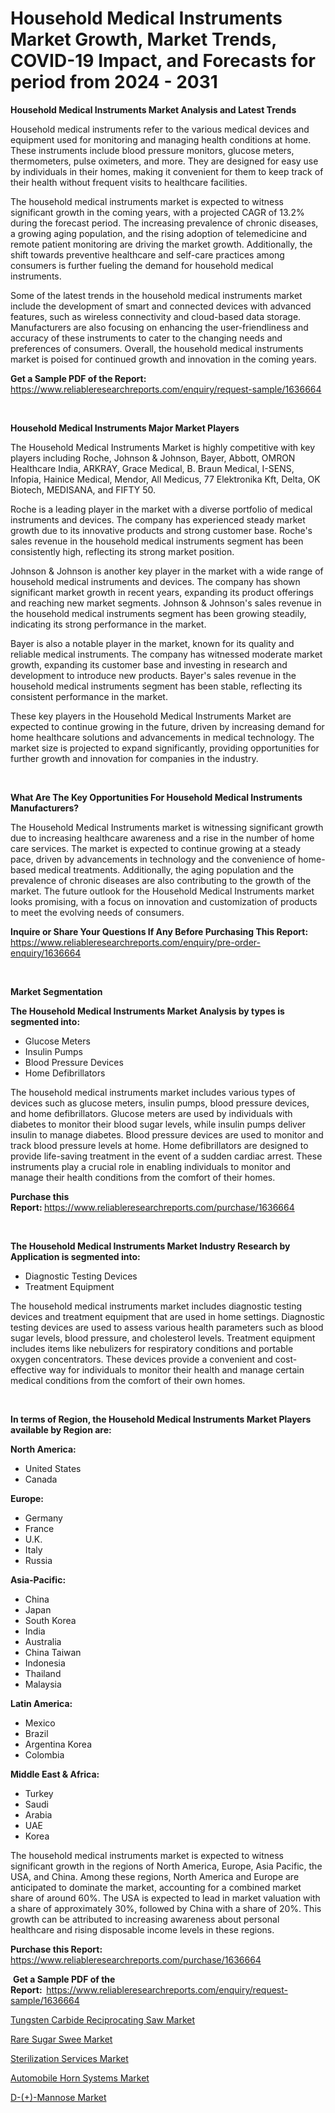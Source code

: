 <p><h1>Household Medical Instruments Market Growth, Market Trends, COVID-19 Impact, and Forecasts for period from 2024 - 2031</h1></p><p><strong>Household Medical Instruments Market Analysis and Latest Trends</strong></p>
<p><p>Household medical instruments refer to the various medical devices and equipment used for monitoring and managing health conditions at home. These instruments include blood pressure monitors, glucose meters, thermometers, pulse oximeters, and more. They are designed for easy use by individuals in their homes, making it convenient for them to keep track of their health without frequent visits to healthcare facilities.</p><p>The household medical instruments market is expected to witness significant growth in the coming years, with a projected CAGR of 13.2% during the forecast period. The increasing prevalence of chronic diseases, a growing aging population, and the rising adoption of telemedicine and remote patient monitoring are driving the market growth. Additionally, the shift towards preventive healthcare and self-care practices among consumers is further fueling the demand for household medical instruments.</p><p>Some of the latest trends in the household medical instruments market include the development of smart and connected devices with advanced features, such as wireless connectivity and cloud-based data storage. Manufacturers are also focusing on enhancing the user-friendliness and accuracy of these instruments to cater to the changing needs and preferences of consumers. Overall, the household medical instruments market is poised for continued growth and innovation in the coming years.</p></p>
<p><strong>Get a Sample PDF of the Report:&nbsp;</strong> <a href="https://www.reliableresearchreports.com/enquiry/request-sample/1636664">https://www.reliableresearchreports.com/enquiry/request-sample/1636664</a></p>
<p>&nbsp;</p>
<p><strong>Household Medical Instruments Major Market Players</strong></p>
<p><p>The Household Medical Instruments Market is highly competitive with key players including Roche, Johnson & Johnson, Bayer, Abbott, OMRON Healthcare India, ARKRAY, Grace Medical, B. Braun Medical, I-SENS, Infopia, Hainice Medical, Mendor, All Medicus, 77 Elektronika Kft, Delta, OK Biotech, MEDISANA, and FIFTY 50.</p><p>Roche is a leading player in the market with a diverse portfolio of medical instruments and devices. The company has experienced steady market growth due to its innovative products and strong customer base. Roche's sales revenue in the household medical instruments segment has been consistently high, reflecting its strong market position.</p><p>Johnson & Johnson is another key player in the market with a wide range of household medical instruments and devices. The company has shown significant market growth in recent years, expanding its product offerings and reaching new market segments. Johnson & Johnson's sales revenue in the household medical instruments segment has been growing steadily, indicating its strong performance in the market.</p><p>Bayer is also a notable player in the market, known for its quality and reliable medical instruments. The company has witnessed moderate market growth, expanding its customer base and investing in research and development to introduce new products. Bayer's sales revenue in the household medical instruments segment has been stable, reflecting its consistent performance in the market.</p><p>These key players in the Household Medical Instruments Market are expected to continue growing in the future, driven by increasing demand for home healthcare solutions and advancements in medical technology. The market size is projected to expand significantly, providing opportunities for further growth and innovation for companies in the industry.</p></p>
<p>&nbsp;</p>
<p><strong>What Are The Key Opportunities For Household Medical Instruments Manufacturers?</strong></p>
<p><p>The Household Medical Instruments market is witnessing significant growth due to increasing healthcare awareness and a rise in the number of home care services. The market is expected to continue growing at a steady pace, driven by advancements in technology and the convenience of home-based medical treatments. Additionally, the aging population and the prevalence of chronic diseases are also contributing to the growth of the market. The future outlook for the Household Medical Instruments market looks promising, with a focus on innovation and customization of products to meet the evolving needs of consumers.</p></p>
<p><strong>Inquire or Share Your Questions If Any Before Purchasing This Report:</strong> <a href="https://www.reliableresearchreports.com/enquiry/pre-order-enquiry/1636664">https://www.reliableresearchreports.com/enquiry/pre-order-enquiry/1636664</a></p>
<p>&nbsp;</p>
<p><strong>Market Segmentation</strong></p>
<p><strong>The Household Medical Instruments Market Analysis by types is segmented into:</strong></p>
<p><ul><li>Glucose Meters</li><li>Insulin Pumps</li><li>Blood Pressure Devices</li><li>Home Defibrillators</li></ul></p>
<p><p>The household medical instruments market includes various types of devices such as glucose meters, insulin pumps, blood pressure devices, and home defibrillators. Glucose meters are used by individuals with diabetes to monitor their blood sugar levels, while insulin pumps deliver insulin to manage diabetes. Blood pressure devices are used to monitor and track blood pressure levels at home. Home defibrillators are designed to provide life-saving treatment in the event of a sudden cardiac arrest. These instruments play a crucial role in enabling individuals to monitor and manage their health conditions from the comfort of their homes.</p></p>
<p><strong>Purchase this Report:&nbsp;</strong><a href="https://www.reliableresearchreports.com/purchase/1636664">https://www.reliableresearchreports.com/purchase/1636664</a></p>
<p>&nbsp;</p>
<p><strong>The Household Medical Instruments Market Industry Research by Application is segmented into:</strong></p>
<p><ul><li>Diagnostic Testing Devices</li><li>Treatment Equipment</li></ul></p>
<p><p>The household medical instruments market includes diagnostic testing devices and treatment equipment that are used in home settings. Diagnostic testing devices are used to assess various health parameters such as blood sugar levels, blood pressure, and cholesterol levels. Treatment equipment includes items like nebulizers for respiratory conditions and portable oxygen concentrators. These devices provide a convenient and cost-effective way for individuals to monitor their health and manage certain medical conditions from the comfort of their own homes.</p></p>
<p>&nbsp;</p>
<p><strong>In terms of Region, the Household Medical Instruments Market Players available by Region are:</strong></p>
<p>
    <p> <strong> North America: </strong>
        <ul>
            <li>United States</li>
            <li>Canada</li>
        </ul>
        </p> 
    <p> <strong> Europe: </strong>
        <ul>
            <li>Germany</li>
            <li>France</li>
            <li>U.K.</li>
            <li>Italy</li>
            <li>Russia</li>
        </ul>
        </p> 
    <p> <strong> Asia-Pacific: </strong>
        <ul>
            <li>China</li>
            <li>Japan</li>
            <li>South Korea</li>
            <li>India</li>
            <li>Australia</li>
            <li>China Taiwan</li>
            <li>Indonesia</li>
            <li>Thailand</li>
            <li>Malaysia</li>
        </ul>
        </p> 
    <p> <strong> Latin America: </strong>
        <ul>
            <li>Mexico</li>
            <li>Brazil</li>
            <li>Argentina Korea</li>
            <li>Colombia</li>
        </ul>
        </p> 
    <p> <strong> Middle East & Africa: </strong>
        <ul>
            <li>Turkey</li>
            <li>Saudi</li>
            <li>Arabia</li>
            <li>UAE</li>
            <li>Korea</li>
        </ul>
    </p>
    </p>
<p><p>The household medical instruments market is expected to witness significant growth in the regions of North America, Europe, Asia Pacific, the USA, and China. Among these regions, North America and Europe are anticipated to dominate the market, accounting for a combined market share of around 60%. The USA is expected to lead in market valuation with a share of approximately 30%, followed by China with a share of 20%. This growth can be attributed to increasing awareness about personal healthcare and rising disposable income levels in these regions.</p></p>
<p><strong>Purchase this Report: </strong><a href="https://www.reliableresearchreports.com/purchase/1636664">https://www.reliableresearchreports.com/purchase/1636664</a></p>
<p>&nbsp;<strong>Get a Sample PDF of the Report:&nbsp;&nbsp;</strong><a href="https://www.reliableresearchreports.com/enquiry/request-sample/1636664">https://www.reliableresearchreports.com/enquiry/request-sample/1636664</a></p>
<p><strong></strong></p>
<p><p><a href="https://github.com/provorikovar/Market-Research-Report-List-3/blob/main/tungsten-carbide-reciprocating-saw-market.md">Tungsten Carbide Reciprocating Saw Market</a></p><p><a href="https://issuu.com/reportprime-2/docs/rare-sugar-swee-market-size-2030.pptx">Rare Sugar Swee Market</a></p><p><a href="https://medium.com/@itzelheller546/sterilization-services-market-competitive-analysis-market-trends-and-forecast-to-2031-96ef18323832">Sterilization Services Market</a></p><p><a href="https://github.com/CliffMedina6/Market-Research-Report-List-3/blob/main/automobile-horn-systems-market.md">Automobile Horn Systems Market</a></p><p><a href="https://issuu.com/reportprime-2/docs/d-mannose-market-size-2030.pptx_44517ddd3de8d6">D-(+)-Mannose Market</a></p></p>